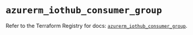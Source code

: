 # `azurerm_iothub_consumer_group`

Refer to the Terraform Registry for docs: [`azurerm_iothub_consumer_group`](https://registry.terraform.io/providers/hashicorp/azurerm/4.5.0/docs/resources/iothub_consumer_group).
